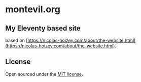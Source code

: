 # montevil.org

## My Eleventy based site

based on [https://nicolas-hoizey.com/about/the-website.html](https://nicolas-hoizey.com/about/the-website.html).

## License

Open sourced under the [MIT license](LICENSE.md).

